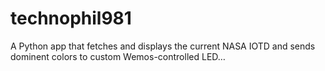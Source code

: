 # technophil981
A Python app that fetches and displays the current NASA IOTD and sends dominent colors to custom Wemos-controlled LED…
